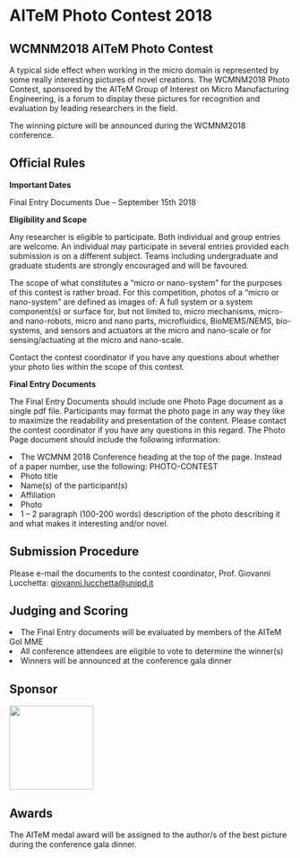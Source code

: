 # AITeM Photo Contest 2018

## WCMNM2018 AITeM Photo Contest


A typical side effect when working in the micro domain is represented by some really interesting pictures of novel creations. The WCMNM2018 Photo Contest, sponsored by the AITeM Group of Interest on Micro Manufacturing Engineering, is a forum to display these pictures for recognition and evaluation by leading researchers in the field. 

The winning picture will be announced during the WCMNM2018 conference. 

## Official Rules


**Important Dates**

Final Entry Documents Due – September 15th 2018

**Eligibility and Scope**

Any researcher is eligible to participate. Both individual and group entries are welcome. An individual may participate in several entries provided each submission is on a different subject. Teams including undergraduate and graduate students are strongly encouraged and will be favoured.

The scope of what constitutes a “micro or nano-system” for the purposes of this contest is rather broad.  For this competition, photos of a “micro or nano-system” are defined as images of:
A full system or a system component(s) or surface for, but not limited to, micro mechanisms, micro- and nano-robots, micro and nano parts, microfluidics, BioMEMS/NEMS, bio-systems, and sensors and actuators at the micro and nano-scale or for sensing/actuating at the micro and nano-scale.

Contact the contest coordinator if you have any questions about whether your photo lies within the scope of this contest.

**Final Entry Documents**

The Final Entry Documents should include one Photo Page document as a single pdf file. Participants may format the photo page in any way they like to maximize the readability and presentation of the content. Please contact the contest coordinator if you have any questions in this regard. The Photo Page document should include the following information:

<li>The WCMNM 2018 Conference heading at the top of the page.  Instead of a paper number, use the following: PHOTO-CONTEST 
<li>Photo title
<li>Name(s) of the participant(s)
<li>Affiliation
<li>Photo
<li>1 – 2 paragraph (100-200 words) description of the photo describing it and what makes it interesting and/or novel.

## Submission Procedure


Please e-mail the documents to the contest coordinator, Prof. Giovanni Lucchetta: giovanni.lucchetta@unipd.it

## Judging and Scoring


<li>The Final Entry documents will be evaluated by members of the AITeM GoI MME
<li>All conference attendees are eligible to vote to determine the winner(s)
<li>Winners will be announced at the conference gala dinner

## Sponsor


<img src="/4m-association/assets/images/files/Sponsor logo photo contest.jpg" width="150px">

## Awards


The AITeM medal award will be assigned to the author/s of the best picture during the conference gala dinner. 
